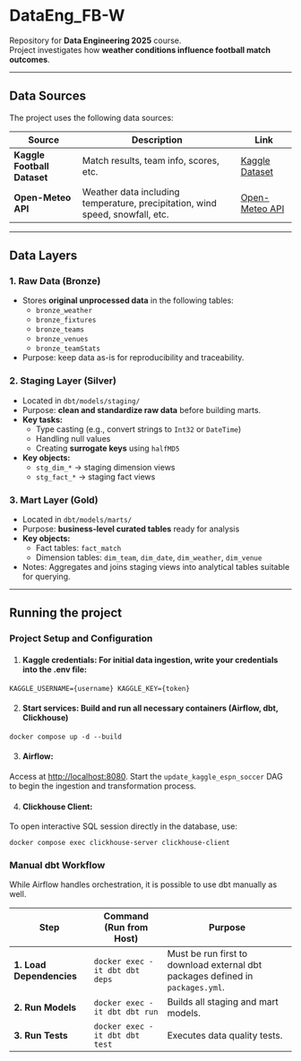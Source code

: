 # DataEng_FB-W

Repository for **Data Engineering 2025** course.  
Project investigates how **weather conditions influence football match outcomes**.

---

## Data Sources
The project uses the following data sources:

| Source | Description | Link |
|--------|-------------|------|
| **Kaggle Football Dataset** | Match results, team info, scores, etc. | [Kaggle Dataset](https://www.kaggle.com/datasets/excel4soccer/espn-soccer-data/data) |
| **Open-Meteo API** | Weather data including temperature, precipitation, wind speed, snowfall, etc. | [Open-Meteo API](https://open-meteo.com/) |


---

## Data Layers

### 1. Raw Data (Bronze)
- Stores **original unprocessed data** in the following tables:
  - `bronze_weather`
  - `bronze_fixtures`
  - `bronze_teams`
  - `bronze_venues`
  - `bronze_teamStats`
- Purpose: keep data as-is for reproducibility and traceability.

### 2. Staging Layer (Silver)
- Located in `dbt/models/staging/`
- Purpose: **clean and standardize raw data** before building marts.
- **Key tasks:**
  - Type casting (e.g., convert strings to `Int32` or `DateTime`)
  - Handling null values
  - Creating **surrogate keys** using `halfMD5`
- **Key objects:**  
  - `stg_dim_*` → staging dimension views  
  - `stg_fact_*` → staging fact views  

### 3. Mart Layer (Gold)
- Located in `dbt/models/marts/`
- Purpose: **business-level curated tables** ready for analysis
- **Key objects:**  
  - Fact tables: `fact_match`  
  - Dimension tables: `dim_team`, `dim_date`, `dim_weather`, `dim_venue`  
- Notes: Aggregates and joins staging views into analytical tables suitable for querying.

---

## Running the project

### Project Setup and Configuration

1. #### Kaggle credentials: For initial data ingestion, write your credentials into the .env file:
   
`KAGGLE_USERNAME={username}
KAGGLE_KEY={token}`

2. #### Start services: Build and run all necessary containers (Airflow, dbt, Clickhouse)
```
docker compose up -d --build
```
3. #### Airflow: 
Access at [http://localhost:8080](http://localhost:8080). Start the `update_kaggle_espn_soccer` DAG to begin the ingestion and transformation process.

4. #### Clickhouse Client:
To open interactive SQL session directly in the database, use:
```
docker compose exec clickhouse-server clickhouse-client
```
### Manual dbt Workflow

While Airflow handles orchestration, it is possible to use dbt manually as well.

| Step | Command (Run from Host) | Purpose |
|------|--------------------------|----------|
| **1. Load Dependencies** | `docker exec -it dbt dbt deps` | Must be run first to download external dbt packages defined in `packages.yml`. |
| **2. Run Models** | `docker exec -it dbt dbt run` | Builds all staging and mart models. |
| **3. Run Tests** | `docker exec -it dbt dbt test` | Executes data quality tests. 




